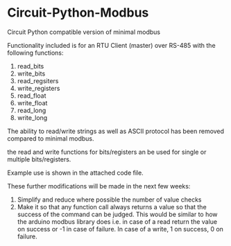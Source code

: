 # Circuit-Python-Modbus
Circuit Python compatible version of minimal modbus

Functionality included is for an RTU Client (master) over RS-485 with the following functions:

1) read_bits
2) write_bits
3) read_regsiters
4) write_registers
5) read_float
6) write_float
7) read_long
8) write_long

The ability to read/write strings as well as ASCII protocol has been removed compared to minimal modbus.

the read and write functions for bits/registers an be used for single or multiple bits/registers.

Example use is shown in the attached code file.

These further modifications will be made in the next few weeks:

1) Simplify and reduce where possible the number of value checks
2) Make it so that any function call always returns a value so that the success of the command can be judged.  This would be similar to how the arduino modbus library does i.e. in case of a read return the value on success or -1 in case of failure.  In case of a write, 1 on success, 0 on failure.  
